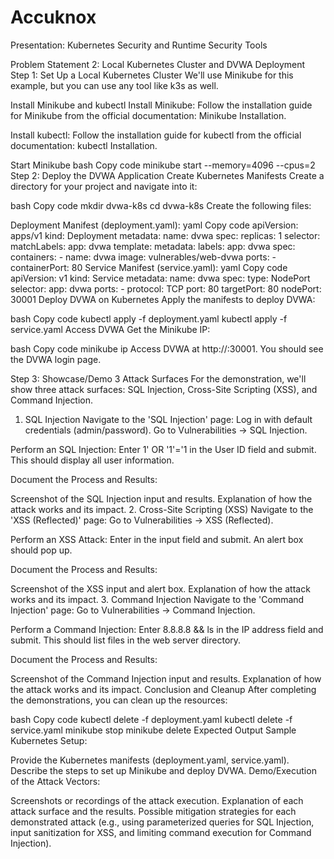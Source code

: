 # Accuknox
Presentation: Kubernetes Security and Runtime Security Tools

Problem Statement 2: Local Kubernetes Cluster and DVWA Deployment
Step 1: Set Up a Local Kubernetes Cluster
We'll use Minikube for this example, but you can use any tool like k3s as well.

Install Minikube and kubectl
Install Minikube:
Follow the installation guide for Minikube from the official documentation: Minikube Installation.

Install kubectl:
Follow the installation guide for kubectl from the official documentation: kubectl Installation.

Start Minikube
bash
Copy code
minikube start --memory=4096 --cpus=2
Step 2: Deploy the DVWA Application
Create Kubernetes Manifests
Create a directory for your project and navigate into it:

bash
Copy code
mkdir dvwa-k8s
cd dvwa-k8s
Create the following files:

Deployment Manifest (deployment.yaml):
yaml
Copy code
apiVersion: apps/v1
kind: Deployment
metadata:
  name: dvwa
spec:
  replicas: 1
  selector:
    matchLabels:
      app: dvwa
  template:
    metadata:
      labels:
        app: dvwa
    spec:
      containers:
      - name: dvwa
        image: vulnerables/web-dvwa
        ports:
        - containerPort: 80
Service Manifest (service.yaml):
yaml
Copy code
apiVersion: v1
kind: Service
metadata:
  name: dvwa
spec:
  type: NodePort
  selector:
    app: dvwa
  ports:
    - protocol: TCP
      port: 80
      targetPort: 80
      nodePort: 30001
Deploy DVWA on Kubernetes
Apply the manifests to deploy DVWA:

bash
Copy code
kubectl apply -f deployment.yaml
kubectl apply -f service.yaml
Access DVWA
Get the Minikube IP:

bash
Copy code
minikube ip
Access DVWA at http://<minikube-ip>:30001. You should see the DVWA login page.

Step 3: Showcase/Demo 3 Attack Surfaces
For the demonstration, we'll show three attack surfaces: SQL Injection, Cross-Site Scripting (XSS), and Command Injection.

1. SQL Injection
Navigate to the 'SQL Injection' page:
Log in with default credentials (admin/password). Go to Vulnerabilities -> SQL Injection.

Perform an SQL Injection:
Enter 1' OR '1'='1 in the User ID field and submit. This should display all user information.

Document the Process and Results:

Screenshot of the SQL Injection input and results.
Explanation of how the attack works and its impact.
2. Cross-Site Scripting (XSS)
Navigate to the 'XSS (Reflected)' page:
Go to Vulnerabilities -> XSS (Reflected).

Perform an XSS Attack:
Enter <script>alert('XSS')</script> in the input field and submit. An alert box should pop up.

Document the Process and Results:

Screenshot of the XSS input and alert box.
Explanation of how the attack works and its impact.
3. Command Injection
Navigate to the 'Command Injection' page:
Go to Vulnerabilities -> Command Injection.

Perform a Command Injection:
Enter 8.8.8.8 && ls in the IP address field and submit. This should list files in the web server directory.

Document the Process and Results:

Screenshot of the Command Injection input and results.
Explanation of how the attack works and its impact.
Conclusion and Cleanup
After completing the demonstrations, you can clean up the resources:

bash
Copy code
kubectl delete -f deployment.yaml
kubectl delete -f service.yaml
minikube stop
minikube delete
Expected Output
Sample Kubernetes Setup:

Provide the Kubernetes manifests (deployment.yaml, service.yaml).
Describe the steps to set up Minikube and deploy DVWA.
Demo/Execution of the Attack Vectors:

Screenshots or recordings of the attack execution.
Explanation of each attack surface and the results.
Possible mitigation strategies for each demonstrated attack (e.g., using parameterized queries for SQL Injection, input sanitization for XSS, and limiting command execution for Command Injection).

